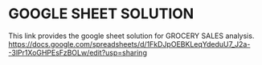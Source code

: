 # GOOGLE SHEET SOLUTION
This link provides the google sheet solution for GROCERY SALES analysis.
https://docs.google.com/spreadsheets/d/1FkDJpOEBKLeqYdeduU7_J2a--3lPr1XoGHPEsFzBOLw/edit?usp=sharing
